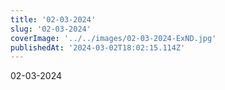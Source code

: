 ```yaml
---
title: '02-03-2024'
slug: '02-03-2024'
coverImage: '../../images/02-03-2024-ExND.jpg'
publishedAt: '2024-03-02T18:02:15.114Z'
---
```


02-03-2024